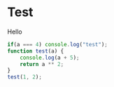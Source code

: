 # Test

Hello

```js
if(a === 4) console.log("test");
function test(a) {
    console.log(a + 5);
    return a ** 2;
}
test(1, 2);
```
